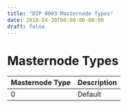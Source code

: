 ```yaml
---
title: "DIP 0003 Masternode Types"
date: 2018-04-30T00:00:00-00:00
draft: false
---
```


# Masternode Types

| Masternode Type | Description |
| --- | --- |
| 0 | Default |
